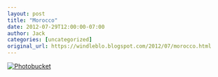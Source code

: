 ```yaml
---
layout: post
title: "Morocco"
date: 2012-07-29T12:00:00-07:00
author: Jack
categories: [uncategorized]
original_url: https://windleblo.blogspot.com/2012/07/morocco.html
---
```


[![Photobucket](https://lh3.googleusercontent.com/blogger_img_proxy/AEn0k_uqSZRpZCF-ibQMdSia2pF_my9SXLdTsVpggrUAm--GS2QudSevJLXmIcN8zVcVWY0imDUpUgmSzhtzeBe2EQwSIHvwS0FXLTwHnRSICxVKxXQni17ze7HAffYPcXdRxKymzYj_yoNnjah7=s0-d)](http://s373.photobucket.com/albums/oo174/windleblo/Morocco/?action=view&current=DSCN7074.jpg)
